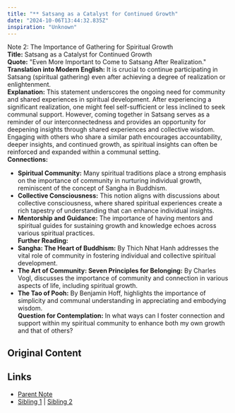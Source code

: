 ```yaml
---
title: "** Satsang as a Catalyst for Continued Growth"
date: "2024-10-06T13:44:32.835Z"
inspiration: "Unknown"
---
```


  

Note 2: The Importance of Gathering for Spiritual Growth  
**Title:** Satsang as a Catalyst for Continued Growth  
**Quote:** "Even More Important to Come to Satsang After Realization."  
**Translation into Modern English:** It is crucial to continue participating in Satsang (spiritual gathering) even after achieving a degree of realization or enlightenment.  
**Explanation:** This statement underscores the ongoing need for community and shared experiences in spiritual development. After experiencing a significant realization, one might feel self-sufficient or less inclined to seek communal support. However, coming together in Satsang serves as a reminder of our interconnectedness and provides an opportunity for deepening insights through shared experiences and collective wisdom. Engaging with others who share a similar path encourages accountability, deeper insights, and continued growth, as spiritual insights can often be reinforced and expanded within a communal setting.  
**Connections:**  
- **Spiritual Community:** Many spiritual traditions place a strong emphasis on the importance of community in nurturing individual growth, reminiscent of the concept of Sangha in Buddhism.  
- **Collective Consciousness:** This notion aligns with discussions about collective consciousness, where shared spiritual experiences create a rich tapestry of understanding that can enhance individual insights.  
- **Mentorship and Guidance:** The importance of having mentors and spiritual guides for sustaining growth and knowledge echoes across various spiritual practices.  
**Further Reading:**  
- **Sangha: The Heart of Buddhism:** By Thich Nhat Hanh addresses the vital role of community in fostering individual and collective spiritual development.  
- **The Art of Community: Seven Principles for Belonging:** By Charles Vogl, discusses the importance of community and connection in various aspects of life, including spiritual growth.  
- **The Tao of Pooh:** By Benjamin Hoff, highlights the importance of simplicity and communal understanding in appreciating and embodying wisdom.  
**Question for Contemplation:** In what ways can I foster connection and support within my spiritual community to enhance both my own growth and that of others?  



## Original Content



## Links

- [Parent Note](/parent-note.md)
- [Sibling 1](/zettel1.md) | [Sibling 2](/zettel2.md)

